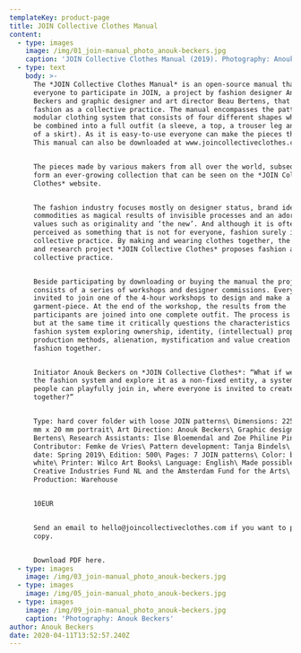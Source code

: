 ```yaml
---
templateKey: product-page
title: JOIN Collective Clothes Manual
content:
  - type: images
    image: /img/01_join-manual_photo_anouk-beckers.jpg
    caption: 'JOIN Collective Clothes Manual (2019). Photography: Anouk Beckers'
  - type: text
    body: >-
      The *JOIN Collective Clothes Manual* is an open-source manual that invites
      everyone to participate in JOIN, a project by fashion designer Anouk
      Beckers and graphic designer and art director Beau Bertens, that proposes
      fashion as a collective practice. The manual encompasses the patterns of a
      modular clothing system that consists of four different shapes which can
      be combined into a full outfit (a sleeve, a top, a trouser leg and a part
      of a skirt). As it is easy-to-use everyone can make the pieces themselves.
      This manual can also be downloaded at www.joincollectiveclothes.com.


      The pieces made by various makers from all over the world, subsequently
      form an ever-growing collection that can be seen on the *JOIN Collective
      Clothes* website. 


      The fashion industry focuses mostly on designer status, brand identity,
      commodities as magical results of invisible processes and an adoration of
      values such as originality and ‘the new’. And although it is often
      perceived as something that is not for everyone, fashion surely is a
      collective practice. By making and wearing clothes together, the design
      and research project *JOIN Collective Clothes* proposes fashion as a
      collective practice.


      Beside participating by downloading or buying the manual the project
      consists of a series of workshops and designer commissions. Everyone is
      invited to join one of the 4-hour workshops to design and make a
      garment-piece. At the end of the workshop, the results from the
      participants are joined into one complete outfit. The process is playful,
      but at the same time it critically questions the characteristics of the
      fashion system exploring ownership, identity, (intellectual) property,
      production methods, alienation, mystification and value creation in
      fashion together.


      Initiator Anouk Beckers on *JOIN Collective Clothes*: “What if we open up
      the fashion system and explore it as a non-fixed entity, a system where
      people can playfully join in, where everyone is invited to create fashion
      together?”


      Type: hard cover folder with loose JOIN patterns\ Dimensions: 225 mm x 178
      mm x 20 mm portrait\ Art Direction: Anouk Beckers\ Graphic design: Beau
      Bertens\ Research Assistants: Ilse Bloemendal and Zoe Philine Pingel\
      Contributor: Femke de Vries\ Pattern development: Tanja Bindels\ Release
      date: Spring 2019\ Edition: 500\ Pages: 7 JOIN patterns\ Color: black &
      white\ Printer: Wilco Art Books\ Language: English\ Made possible by:
      Creative Industries Fund NL and the Amsterdam Fund for the Arts\
      Production: Warehouse


      10EUR


      Send an email to hello@joincollectiveclothes.com if you want to purchase a
      copy.


      Download PDF here.
  - type: images
    image: /img/03_join-manual_photo_anouk-beckers.jpg
  - type: images
    image: /img/05_join-manual_photo_anouk-beckers.jpg
  - type: images
    image: /img/09_join-manual_photo_anouk-beckers.jpg
    caption: 'Photography: Anouk Beckers'
author: Anouk Beckers
date: 2020-04-11T13:52:57.240Z
---
```

